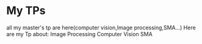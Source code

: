 # My TPs
all my master's tp are here(computer vision,Image processing,SMA...)
Here are my Tp about:
Image Processing
Computer Vision
SMA
